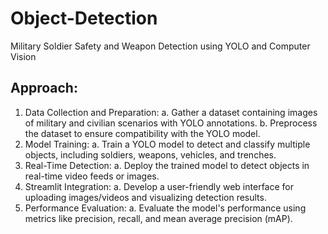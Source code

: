 # Object-Detection
Military Soldier Safety and Weapon Detection using YOLO and Computer Vision
## Approach:
1. Data Collection and Preparation:
a. Gather a dataset containing images of military and civilian scenarios with YOLO annotations.
b. Preprocess the dataset to ensure compatibility with the YOLO model.
2. Model Training:
a. Train a YOLO model to detect and classify multiple objects, including soldiers, weapons, vehicles, and trenches.
3. Real-Time Detection:
a. Deploy the trained model to detect objects in real-time video feeds or images.
4. Streamlit Integration:
a. Develop a user-friendly web interface for uploading images/videos and visualizing detection results.
5. Performance Evaluation:
a. Evaluate the model's performance using metrics like precision, recall, and mean average precision (mAP).
